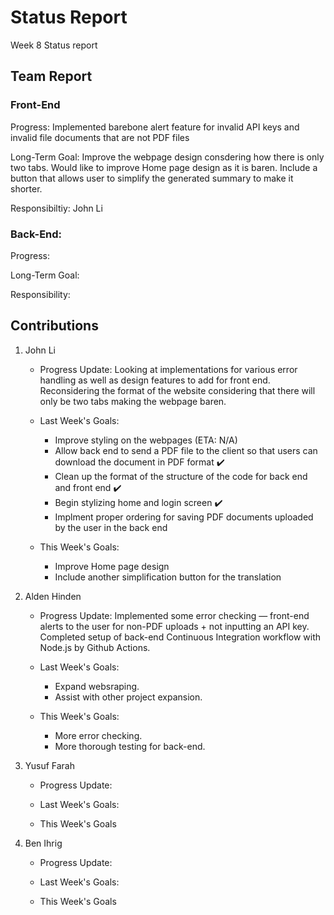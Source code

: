 # Status Report
Week 8 Status report

## Team Report
### Front-End
Progress: Implemented barebone alert feature for invalid API keys and invalid file documents that are not PDF files

Long-Term Goal: Improve the webpage design consdering how there is only two tabs. Would like to improve Home page design as it is baren. Include a button that allows user to simplify the generated summary to make it shorter.

Responsibiltiy: John Li

### Back-End:
Progress: 

Long-Term Goal: 

Responsibility: 

## Contributions
1. John Li
    - Progress Update: Looking at implementations for various error handling as well as design features to add for front end. Reconsidering the format of the website considering that there will only be two tabs making the webpage baren.

    - Last Week's Goals:
        - Improve styling on the webpages (ETA: N/A)
        - Allow back end to send a PDF file to the client so that users can download the document in PDF format ✔️
        - Clean up the format of the structure of the code for back end and front end ✔️
        - Begin stylizing home and login screen ✔️
        - Implment proper ordering for saving PDF documents uploaded by the user in the back end


    - This Week's Goals:
        - Improve Home page design
        - Include another simplification button for the translation


2. Alden Hinden
    - Progress Update: Implemented some error checking — front-end alerts to the user for non-PDF uploads + not inputting an API key. Completed setup of back-end Continuous Integration workflow with Node.js by Github Actions. 

    - Last Week's Goals: 
        - Expand websraping.
        - Assist with other project expansion.

    - This Week's Goals: 
        - More error checking. 
        - More thorough testing for back-end. 


3. Yusuf Farah
    - Progress Update: 

    - Last Week's Goals:

    - This Week's Goals



4. Ben Ihrig
    - Progress Update:

    - Last Week's Goals: 

    - This Week's Goals

